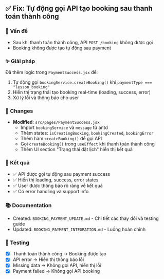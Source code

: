 ## ✅ Fix: Tự động gọi API tạo booking sau thanh toán thành công

### 🐛 Vấn đề

- Sau khi thanh toán thành công, API `POST /booking` không được gọi
- Booking không được tạo tự động sau payment

### ✨ Giải pháp

Đã thêm logic trong `PaymentSuccess.jsx` để:

1. Tự động gọi `bookingService.createBooking()` khi `paymentType === "lesson_booking"`
2. Hiển thị trạng thái tạo booking real-time (loading, success, error)
3. Xử lý lỗi và thông báo cho user

### 📝 Changes

- **Modified**: `src/pages/PaymentSuccess.jsx`
  - Import `bookingService` và `message` từ antd
  - Thêm states: `isCreatingBooking`, `bookingCreated`, `bookingError`
  - Thêm hàm `createBooking()` để gọi API
  - Gọi `createBooking()` trong `useEffect` khi thanh toán thành công
  - Thêm UI section "Trạng thái đặt lịch" hiển thị kết quả

### 🎯 Kết quả

- ✅ API được gọi tự động sau payment success
- ✅ Hiển thị loading, success, error states
- ✅ User được thông báo rõ ràng về kết quả
- ✅ Có error handling và support info

### 📚 Documentation

- Created: `BOOKING_PAYMENT_UPDATE.md` - Chi tiết các thay đổi và testing guide
- Updated: `BOOKING_PAYMENT_INTEGRATION.md` - Luồng hoàn chỉnh

### 🧪 Testing

- [x] Thanh toán thành công → Booking được tạo
- [x] API error → Hiển thị thông báo lỗi
- [x] Missing data → Không gọi API, hiển thị lỗi
- [x] Payment failed → Không gọi API booking
